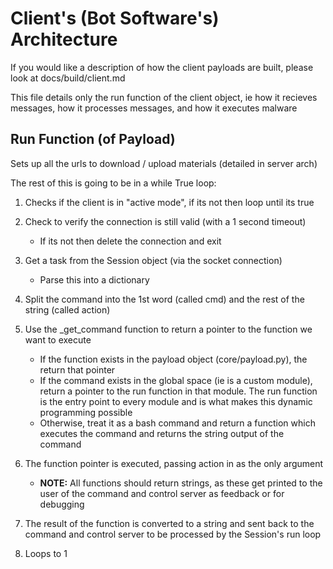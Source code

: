 # Client's (Bot Software's) Architecture

If you would like a description of how the client payloads are built, please look at docs/build/client.md

This file details only the run function of the client object, ie how it recieves messages, how it processes messages, and how it executes malware



## Run Function (of Payload)

Sets up all the urls to download / upload materials (detailed in server arch)

The rest of this is going to be in a while True loop:

1) Checks if the client is in "active mode", if its not then loop until its true

2) Check to verify the connection is still valid (with a 1 second timeout)

    - If its not then delete the connection and exit

3) Get a task from the Session object (via the socket connection)
    
    - Parse this into a dictionary

4) Split the command into the 1st word (called cmd) and the rest of the string (called action)

5) Use the _get_command function to return a pointer to the function we want to execute
    - If the function exists in the payload object (core/payload.py), the return that pointer
    - If the command exists in the global space (ie is a custom module), return a pointer to the run function in that module. The run function is the entry point to every module and is what makes this dynamic programming possible
    - Otherwise, treat it as a bash command and return a function which executes the command and returns the string output of the command

6) The function pointer is executed, passing action in as the only argument
    - **NOTE:** All functions should return strings, as these get printed to the user of the command and control server as feedback or for debugging

7) The result of the function is converted to a string and sent back to the command and control server to be processed by the Session's run loop

8) Loops to 1



